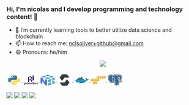 ### Hi, I'm nicolas and I develop programming and technology content! 👋

- 🌱 I’m currently learning tools to better utilize data science and blockchain
- 📫 How to reach me: nclsoliver+github@gmail.com
- 😄 Pronouns: he/him

<div align="center">
  <a href="https://github.com/nclsoliver">
  <img height="180em" src="https://github-readme-stats.vercel.app/api?username=nclsoliver&show_icons=true&theme=dark&include_all_commits=true&count_private=true"/>
</div>
<div style="display: inline_block"><br>
  <img align="center" alt="ncls-Python" height="30" width="40" src="https://raw.githubusercontent.com/devicons/devicon/master/icons/python/python-original.svg">
  <img align="center" alt="ncls-pd" height="30" width="40" src="https://github.com/devicons/devicon/blob/master/icons/pandas/pandas-original-wordmark.svg">
  <img align="center" alt="ncls-np" height="30" width="40" src="https://github.com/devicons/devicon/blob/master/icons/numpy/numpy-original.svg">
  <img align="center" alt="ncls-sol" height="30" width="40" src="https://raw.githubusercontent.com/devicons/devicon/master/icons/solidity/solidity-plain.svg">

  <img align="center" alt="ncls-docker" height="30" width="40" src="https://raw.githubusercontent.com/devicons/devicon/master/icons/docker/docker-original.svg">
  <img align="center" alt="ncls-AWS" height="30" width="40" src="https://raw.githubusercontent.com/devicons/devicon/master/icons/amazonwebservices/amazonwebservices-original.svg">
    <img align="center" alt="ncls-postgresql" height="30" width="40" src="https://raw.githubusercontent.com/devicons/devicon/master/icons/postgresql/postgresql-original.svg">
</div>

<div style="display: inline_block"><br>
  <a href = "mailto:nclsoliver+github@gmail.com"><img src="https://img.shields.io/badge/-Gmail-%23333?style=for-the-badge&logo=gmail&logoColor=white" target="_blank"></a>
  <a href="https://www.linkedin.com/in/deoliveiranicolas/" target="_blank"><img src="https://img.shields.io/badge/-LinkedIn-%230077B5?style=for-the-badge&logo=linkedin&logoColor=white" target="_blank"></a> 
  <a href="https://www.youtube.com/channel/UCzIZh1DvOOGSD7cnc615lew" target="_blank"><img src="https://img.shields.io/badge/YouTube-FF0000?style=for-the-badge&logo=youtube&logoColor=white" target="_blank"></a>
  <a href="https://www.instagram.com/nicolasdeoliveira/" target="_blank"><img src="https://img.shields.io/badge/-Instagram-%23E4405F?style=for-the-badge&logo=instagram&logoColor=white" target="_blank"></a>
</div>
